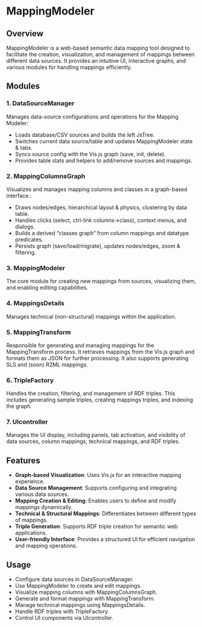 # MappingModeler

## Overview

MappingModeler is a web-based semantic data mapping tool designed to facilitate the creation, visualization, and management of mappings between different data sources. It provides an intuitive UI, interactive graphs, and various modules for handling mappings efficiently.

## Modules

### 1. DataSourceManager

Manages data-source configurations and operations for the Mapping Modeler:
 - Loads database/CSV sources and builds the left JsTree.
 - Switches current data source/table and updates MappingModeler state & tabs.
 - Syncs source config with the Vis.js graph (save, init, delete).
 - Provides table stats and helpers to add/remove sources and mappings.

### 2. MappingColumnsGraph

Visualizes and manages mapping columns and classes in a graph-based interface.:
 - Draws nodes/edges, hierarchical layout & physics, clustering by data table.
 - Handles clicks (select, ctrl-link columns→class), context menus, and dialogs.
 - Builds a derived “classes graph” from column mappings and datatype predicates.
 - Persists graph (save/load/migrate), updates nodes/edges, zoom & filtering.
 

### 3. MappingModeler

The core module for creating new mappings from sources, visualizing them, and enabling editing capabilities.

### 4. MappingsDetails

Manages technical (non-structural) mappings within the application.

### 5. MappingTransform

Responsible for generating and managing mappings for the MappingTransform process. It retrieves mappings from the Vis.js graph and formats them as JSON for further processing. It also supports generating SLS and (soon) R2ML mappings.

### 6. TripleFactory

Handles the creation, filtering, and management of RDF triples. This includes generating sample triples, creating mappings triples, and indexing the graph.

### 7. UIcontroller

Manages the UI display, including panels, tab activation, and visibility of data sources, column mappings, technical mappings, and RDF triples.

## Features

- **Graph-based Visualization**: Uses Vis.js for an interactive mapping experience.
- **Data Source Management**: Supports configuring and integrating various data sources.
- **Mapping Creation & Editing**: Enables users to define and modify mappings dynamically.
- **Technical & Structural Mappings**: Differentiates between different types of mappings.
- **Triple Generation**: Supports RDF triple creation for semantic web applications.
- **User-friendly Interface**: Provides a structured UI for efficient navigation and mapping operations.

## Usage
- Configure data sources in DataSourceManager.
- Use MappingModeler to create and edit mappings.
- Visualize mapping columns with MappingColumnsGraph.
- Generate and format mappings with MappingTransform.
- Manage technical mappings using MappingsDetails.
- Handle RDF triples with TripleFactory.
- Control UI components via UIcontroller.

